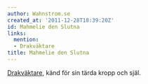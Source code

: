 ```yaml
---
author: Wahnstrom.se
created_at: '2011-12-28T18:39:20Z'
id: Mahmelie den Slutna
links:
  mention:
  - Drakväktare
title: Mahmelie den Slutna
---
```


[Drakväktare], känd för sin tärda kropp och själ.

  [Drakväktare]: Drakväktare